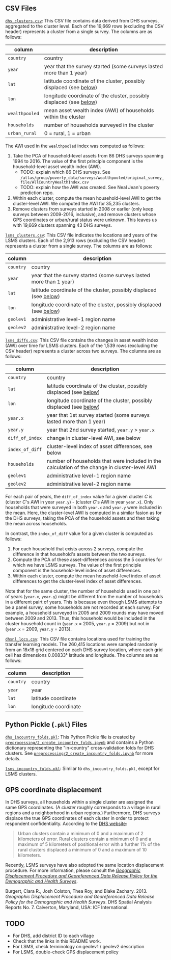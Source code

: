 ## CSV Files

[`dhs_clusters.csv`](./dhs_clusters.csv): This CSV file contains data derived from DHS surveys, aggregated to the cluster level. Each of the 19,669 rows (excluding the CSV header) represents a cluster from a single survey. The columns are as follows:

column          | description
----------------|------------
`country`       | country
`year`          | year that the survey started (some surveys lasted more than 1 year)
`lat`           | latitude coordinate of the cluster, possibly displaced (see [below](#gps-coordinate-displacement))
`lon`           | longitude coordinate of the cluster, possibly displaced (see [below](#gps-coordinate-displacement))
`wealthpooled`  | mean asset wealth index (AWI) of households within the cluster
`households`    | number of households surveyed in the cluster
`urban_rural`   | 0 = rural, 1 = urban

The AWI used in the `wealthpooled` index was computed as follows:
1. Take the PCA of household-level assets from 86 DHS surveys spanning 1994 to 2016. The value of the first principle component is the household-level asset wealth index (AWI).
    - TODO: explain which 86 DHS surveys. See `/atlas/group/poverty_data/surveys/wealthpooled/original_survey_file/AllCountryWealthIndex.csv`
    - TODO: explain how the AWI was created. See Neal Jean's poverty prediction repo.
2. Within each cluster, compute the mean household-level AWI to get the cluster-level AWI. We computed the AWI for 35,235 clusters.
3. Remove clusters from surveys started in 2008 or earlier (only keep surveys between 2009-2016, inclusive), and remove clusters whose GPS coordinates or urban/rural status were unknown. This leaves us with 19,669 clusters spanning 43 DHS surveys.


[`lsms_clusters.csv`](./lsms_clusters.csv): This CSV file indicates the locations and years of the LSMS clusters. Each of the 2,913 rows (excluding the CSV header) represents a cluster from a single survey. The columns are as follows:

column          | description
----------------|------------
`country`       | country
`year`          | year that the survey started (some surveys lasted more than 1 year)
`lat`           | latitude coordinate of the cluster, possibly displaced (see [below](#gps-coordinate-displacement))
`lon`           | longitude coordinate of the cluster, possibly displaced (see [below](#gps-coordinate-displacement))
`geolev1`       | administrative level-1 region name
`geolev2`       | administrative level-2 region name


[`lsms_diffs.csv`](./lsms_diffs.csv): This CSV file contains the changes in asset wealth index (AWI) over time for LSMS clusters. Each of the 1,539 rows (excluding the CSV header) represents a cluster across two surveys. The columns are as follows:

column          | description
----------------|------------
`country`       | country
`lat`           | latitude coordinate of the cluster, possibly displaced (see [below](#gps-coordinate-displacement))
`lon`           | longitude coordinate of the cluster, possibly displaced (see [below](#gps-coordinate-displacement))
`year.x`        | year that 1st survey started (some surveys lasted more than 1 year)
`year.y`        | year that 2nd survey started, `year.y` > `year.x`
`diff_of_index` | change in cluster-level AWI, see below
`index_of_diff` | cluster-level index of asset differences, see below
`households`    | number of households that were included in the calculation of the change in cluster-level AWI
`geolev1`       | administrative level-1 region name
`geolev2`       | administrative level-2 region name

For each pair of years, the `diff_of_index` value for a given cluster *C* is (cluster *C*'s AWI in year `year.y`) - (cluster *C*'s AWI in year `year.x`). Only households that were surveyed in both `year.x` and `year.y` were included in the mean. Here, the cluster-level AWI is computed in a similar fasion as for the DHS surveys, taking the PCA of the household assets and then taking the mean across households.

In contrast, the `index_of_diff` value for a given cluster is computed as follows:
1. For each household that exists across 2 surveys, compute the difference in that household's assets between the two surveys.
2. Compute the PCA of these asset-differences across the 5 countries for which we have LSMS surveys. The value of the first principle component is the household-level index of asset differences.
3. Within each cluster, compute the mean household-level index of asset differences to get the cluster-level index of asset differences.

Note that for the same cluster, the number of households used in one pair of years (`year.x`, `year.y`) might be different from the number of households in a different pairt of years. This is because even though LSMS attempts to be a panel survey, some households are not recorded at each survey. For example, a household surveyed in 2005 and 2009 rounds may have moved between 2009 and 2013. Thus, this household would be included in the cluster household count in (`year.x` = 2005, `year.y` = 2009) but not in (`year.x` = 2009, `year.y` = 2013).


[`dhsnl_locs.csv`](./dhsnl_locs.csv): This CSV file contains locations used for training the transfer learning models. The 260,415 locations were sampled randomly from an 18x18 grid centered on each DHS survey location, where each grid cell has dimensions 0.00833° latitude and longitude. The columns are as follows:

column    | description
----------|------------
`country` | country
`year`    | year
`lat`     | latitude coordinate
`lon`     | longitude coordinate


## Python Pickle (`.pkl`) Files

[`dhs_incountry_folds.pkl`](./dhs_incountry_folds.pkl): This Python Pickle file is created by [`preprocessing/2_create_incountry_folds.ipynb`](../preprocessing/2_create_incountry_folds.ipynb) and contains a Python dictionary representing the "in-country" cross-validation folds for DHS clusters. See [`preprocessing/2_create_incountry_folds.ipynb`](../preprocessing/2_create_incountry_folds.ipynb) for more details.


[`lsms_incountry_folds.pkl`](./lsms_incountry_folds.pkl): Similar to `dhs_incountry_folds.pkl`, except for LSMS clusters.


## GPS coordinate displacement

In DHS surveys, all households within a single cluster are assigned the same GPS coordinates. (A *cluster* roughly corresponds to a village in rural regions and a neighborhood in urban regions.) Furthermore, DHS surveys displace the true GPS coordinates of each cluster in order to protect respondent confidentiality. According to the [DHS website](https://dhsprogram.com/What-We-Do/GPS-Data-Collection.cfm):

> Urban clusters contain a minimum of 0 and a maximum of 2 kilometers of error.
> Rural clusters contain a minimum of 0 and a maximum of 5 kilometers of positional error with a further 1% of the rural clusters displaced a minimum of 0 and a maximum of 10 kilometers.

Recently, LSMS surveys have also adopted the same location displacement procedure. For more information, please consult the [*Geographic Displacement Procedure and Georeferenced Data Release Policy for the Demographic and Health Surveys*](https://dhsprogram.com/publications/publication-SAR7-Spatial-Analysis-Reports.cfm).

Burgert, Clara R., Josh Colston, Thea Roy, and Blake Zachary. 2013. *Geographic Displacement Procedure and Georeferenced Data Release Policy for the Demographic and Health Surveys*. DHS Spatial Analysis Reports No. 7. Calverton, Maryland, USA: ICF International.


## TODO

- For DHS, add district ID to each village
- Check that the links in this README work.
- For LSMS, check terminology on geolev1 / geolev2 description
- For LSMS, double-check GPS displacement policy

